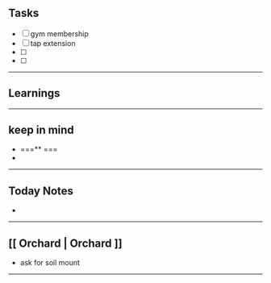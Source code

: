 
## Tasks

- [ ]  gym membership
- [ ] tap extension 
- [ ] 
- [ ] 

--- 

## Learnings

---
## keep in mind

* ===** === 
* 
---
## Today Notes

- 

---

## [[ Orchard | Orchard ]]

-  ask for soil mount

--- 
